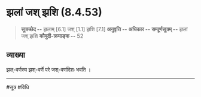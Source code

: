 # झलां जश् झशि (8.4.53)
> **सूत्रच्छेद --** झलाम् [6.1] जश् [1.1] झशि [7.1]
> **अनुवृत्ति --** 
> **अधिकार --** 
> **सम्पूर्णसूत्रम् --** झलां जश् झशि
> **कौमुदी-क्रमाङ्क --** 52

## व्याख्या

झल्-वर्णस्य झश्-वर्णे परे जश्-वर्णादेशः भवति ।

---
#सूत्र #विधि 